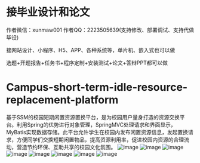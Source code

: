 # 接毕业设计和论文
作者微信：xunmaw001  作者QQ：2223505639(支持修改、部署调试、支持代做毕设)

接网站设计、小程序、H5、APP、各种系统等，单片机、嵌入式也可以做

选题+开题报告+任务书+程序定制+安装测试+论文+答辩PPT都可以做
# Campus-short-term-idle-resource-replacement-platform
基于SSM的校园短期闲置资源置换平台，是为校园用户量身打造的资源交换平台。利用Spring的优势进行对象管理，SpringMVC处理请求和界面显示，MyBatis实现数据存储。此平台允许学生在校园内发布闲置资源信息，发起置换请求，方便同学们交换短期闲置物品，提高资源利用率，促进校园内资源的合理流动，营造节约环保、互助共享的校园文化氛围。
![image](https://github.com/user-attachments/assets/b4fdd874-ecae-4b60-9cf4-61db0a2dece8)
![image](https://github.com/user-attachments/assets/9fba4760-a56d-46e0-b2a4-c27093d7222f)
![image](https://github.com/user-attachments/assets/d60c67ac-1c61-43a9-83c2-8d894fc70737)
![image](https://github.com/user-attachments/assets/5057a9ac-62d7-401e-bd8e-cdfdcd30117d)
![image](https://github.com/user-attachments/assets/cae20797-e1f4-4906-bde0-1038cc5e3598)
![image](https://github.com/user-attachments/assets/5af27bdc-7451-470f-b5b8-6ce9337afab7)
![image](https://github.com/user-attachments/assets/2aee2db6-1647-4901-be8b-351b391ef78d)
![image](https://github.com/user-attachments/assets/6d65eb8b-73f9-4adb-9c79-c211f5b4db6c)
